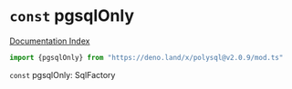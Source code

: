 # `const` pgsqlOnly

[Documentation Index](../README.md)

```ts
import {pgsqlOnly} from "https://deno.land/x/polysql@v2.0.9/mod.ts"
```

`const` pgsqlOnly: SqlFactory

